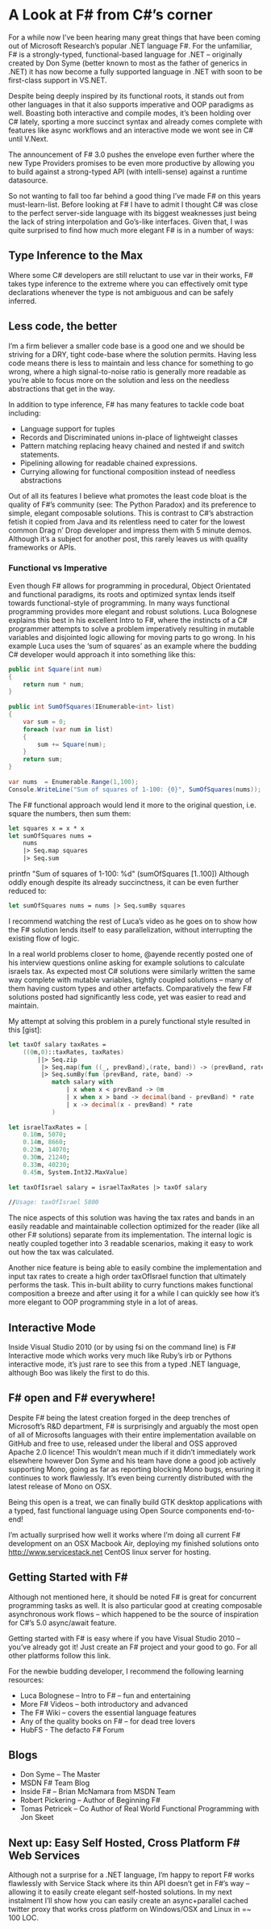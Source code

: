 # A Look at F# from C#’s corner

For a while now I’ve been hearing many great things that have been coming out of Microsoft Research’s popular .NET language F#. For the unfamiliar, F# is a strongly-typed, functional-based language for .NET – originally created by Don Syme (better known to most as the father of generics in .NET) it has now become a fully supported language in .NET with soon to be first-class support in VS.NET.

Despite being deeply inspired by its functional roots, it stands out from other languages in that it also supports imperative and OOP paradigms as well. Boasting both interactive and compile modes, it’s been holding over C# lately, sporting a more succinct syntax and already comes complete with features like  async workflows and an interactive mode we wont see in C# until V.Next.

The announcement of F# 3.0 pushes the envelope even further where the new Type Providers promises to be even more productive by allowing you to build against a strong-typed API (with intelli-sense) against a runtime datasource.

So not wanting to fall too far behind a good thing I’ve made F# on this years must-learn-list. Before looking at F# I have to admit I thought C# was close to the perfect server-side language with its biggest weaknesses just being the lack of string interpolation and Go’s-like interfaces. Given that, I was quite surprised to find how much more elegant F# is in a number of ways:

## Type Inference to the Max

Where some C# developers are still reluctant to use var in their works, F# takes type inference to the extreme where you can effectively omit type declarations whenever the type is not ambiguous and can be safely inferred.

## Less code, the better

I’m a firm believer a smaller code base is a good one and we should be striving for a DRY, tight code-base where the solution permits. Having less code means there is less to maintain and less chance for something to go wrong, where a high signal-to-noise ratio is generally more readable as you’re able to focus more on the solution and less on the needless abstractions that get in the way.

In addition to type inference, F# has many features to tackle code boat including:

 - Language support for tuples
 - Records and Discriminated unions in-place of lightweight classes
 - Pattern matching replacing heavy chained and nested if and switch statements.
 - Pipelining allowing for readable chained expressions.
 - Currying allowing for functional composition instead of needless abstractions

Out of all its features I believe what promotes the least code bloat is the quality of F#’s community (see: The Python Paradox) and its preference to simple, elegant composable solutions.  This is contrast to C#’s abstraction fetish it copied from Java and its relentless need to cater for the lowest common Drag n’ Drop developer and impress them with 5 minute demos. Although it’s a subject for another post, this rarely leaves us with quality frameworks or APIs.

### Functional vs Imperative

Even though F# allows for programming in procedural, Object Orientated and functional paradigms, its roots and optimized syntax lends itself towards functional-style of programming. In many ways functional programming provides more elegant and robust solutions. Luca Bolognese explains this best in his excellent Intro to F#, where the instincts of a C# programmer attempts to solve a problem imperatively resulting in mutable variables and disjointed logic allowing for moving parts to go wrong.  In his example Luca uses the ‘sum of squares’ as an example where the budding C# developer would approach it into something like this:

```csharp
public int Square(int num)
{
    return num * num;
}
 
public int SumOfSquares(IEnumerable<int> list)
{
    var sum = 0;
    foreach (var num in list)
    {
        sum += Square(num);
    }
    return sum;
}
 
var nums  = Enumerable.Range(1,100);
Console.WriteLine("Sum of squares of 1-100: {0}", SumOfSquares(nums));
```

The F# functional approach would lend it more to the original question, i.e. square the numbers, then sum them:

```fsharp
let squares x = x * x
let sumOfSquares nums =
    nums
    |> Seq.map squares
    |> Seq.sum
```
 
printfn "Sum of squares of 1-100: %d" (sumOfSquares [1..100])
Although oddly enough despite its already succinctness, it can be even further reduced to:

```fsharp
let sumOfSquares nums = nums |> Seq.sumBy squares
```

I recommend watching the rest of Luca’s video as he goes on to show how the F# solution lends itself to easy parallelization, without interrupting the existing flow of logic.

In a real world problems closer to home, @ayende recently posted one of his interview questions online asking for example solutions to calculate israels tax. As expected most C# solutions were similarly written the same way complete with mutable variables, tightly coupled solutions – many of them having custom types and other artefacts.  Comparatively the few F# solutions posted had significantly less code, yet was easier to read and maintain.

My attempt at solving this problem in a purely functional style resulted in this [gist]:

```fsharp
let taxOf salary taxRates =
    ((0m,0)::taxRates, taxRates)
        ||> Seq.zip
         |> Seq.map(fun ((_, prevBand),(rate, band)) -> (prevBand, rate, band))
         |> Seq.sumBy(fun (prevBand, rate, band) ->
            match salary with
                | x when x < prevBand -> 0m
                | x when x > band -> decimal(band - prevBand) * rate
                | x -> decimal(x - prevBand) * rate
            )
 
let israelTaxRates = [
    0.10m, 5070;
    0.14m, 8660;
    0.23m, 14070;
    0.30m, 21240;
    0.33m, 40230;
    0.45m, System.Int32.MaxValue]
 
let taxOfIsrael salary = israelTaxRates |> taxOf salary
 
//Usage: taxOfIsrael 5800
```

The nice aspects of this solution was having the tax rates and bands in an easily readable and maintainable collection optimized for the reader (like all other F# solutions) separate from its implementation. The internal logic is neatly coupled together into 3 readable scenarios, making it easy to work out how the tax was calculated.

Another nice feature is being able to easily combine the implementation and input tax rates to create a high order taxOfIsrael function that ultimately performs the task. This in-built ability to curry functions makes functional composition a breeze and after using it for a while I can quickly see how it’s more elegant to OOP programming style in a lot of areas.

## Interactive Mode

Inside Visual Studio 2010 (or by using fsi on the command line) is F# Interactive mode which works very much like Ruby’s irb or  Pythons interactive mode, it’s just rare to see this from a typed .NET language, although Boo was likely the first to do this.

## F# open and F# everywhere!

Despite F# being the latest creation forged in the deep trenches of Microsoft’s R&D department, F# is surprisingly and arguably the most open of all of Microsofts languages with their entire implementation available on GitHub and free to use, released under the liberal and OSS approved Apache 2.0 licence! This wouldn’t mean much if it didn’t immediately work elsewhere however Don Syme and his team have done a good job actively supporting Mono, going as far as reporting blocking Mono bugs, ensuring it continues to work flawlessly. It’s even being currently distributed with the latest release of Mono on OSX.

Being this open is a treat, we can finally build GTK desktop applications with a typed, fast functional language using Open Source components end-to-end!

I’m actually surprised how well it works where I’m doing all current F# development on an OSX Macbook Air, deploying my finished solutions onto http://www.servicestack.net CentOS linux server for hosting.

## Getting Started with F#

Although not mentioned here, it should be noted F# is great for concurrent programming tasks as well. It is also particular good at creating composable asynchronous work flows – which happened to be the source of inspiration for C#’s 5.0 async/await feature.

Getting started with F# is easy where if you have Visual Studio 2010 – you’ve already got it! Just create an F# project and your good to go. For all other platforms follow this link.

For the newbie budding developer, I recommend the following learning resources:

 - Luca Bolognese – Intro to F# – fun and entertaining
 - More F# Videos – both introductory and advanced
 - The F# Wiki – covers the essential language features
 - Any of the quality books on F# – for dead tree lovers
 - HubFS - The defacto F# Forum

## Blogs
 - Don Syme – The Master
 - MSDN F# Team Blog
 - Inside F# – Brian McNamara from MSDN Team
 - Robert Pickering – Author of Beginning F#
 - Tomas Petricek – Co Author of Real World Functional Programming with Jon Skeet

## Next up: Easy Self Hosted, Cross Platform F# Web Services

Although not a surprise for a .NET language, I’m happy to report F# works flawlessly with Service Stack where its thin API doesn’t get in F#’s way – allowing it to easily create elegant self-hosted solutions. In my next instalment I’ll show how you can easily create an async+parallel cached twitter proxy that works cross platform on Windows/OSX and Linux in =~ 100 LOC.